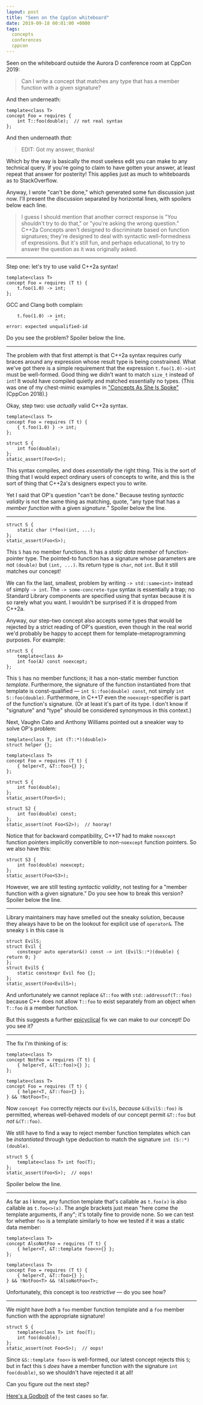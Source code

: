```yaml
---
layout: post
title: "Seen on the CppCon whiteboard"
date: 2019-09-18 00:01:00 +0000
tags:
  concepts
  conferences
  cppcon
---
```


Seen on the whiteboard outside the Aurora D conference room at CppCon 2019:

> Can I write a concept that matches any type that has a member function
> with a given signature?

And then underneath:

    template<class T>
    concept Foo = requires {
        int T::foo(double);  // not real syntax
    };

And then underneath _that:_

> EDIT: Got my answer, thanks!

Which by the way is basically the most useless edit you can make to any technical query.
If you're going to claim to have gotten your answer, at least repeat that answer for posterity!
This applies just as much to whiteboards as to StackOverflow.

Anyway, I wrote "can't be done," which generated some fun discussion just now.
I'll present the discussion separated by horizontal lines, with spoilers below
each line.

> I guess I should mention that another correct response is "You shouldn't try to do that,"
> or "you're asking the wrong question." C++2a Concepts aren't designed to discriminate
> based on function signatures; they're designed to deal with syntactic well-formedness
> of expressions. But it's still fun, and perhaps educational, to try to answer the
> question as it was originally asked.

----

Step one: let's try to use valid C++2a syntax!

    template<class T>
    concept Foo = requires (T t) {
        t.foo(1.0) -> int;
    };

GCC and Clang both complain:

        t.foo(1.0) -> int;
                      ^
    error: expected unqualified-id

Do you see the problem? Spoiler below the line.

----

The problem with that first attempt is that C++2a syntax requires curly braces around
any expression whose result type is being constrained. What we've got there is a simple
requirement that the expression `t.foo(1.0)->int` must be well-formed. Good thing we
didn't want to match `size_t` instead of `int`! It would have compiled quietly and
matched essentially no types. (This was one of my chest-mimic examples
in ["Concepts As She Is Spoke"](https://www.youtube.com/watch?v=CXn02MPkn8Y) (CppCon 2018).)

Okay, step two: use _actually_ valid C++2a syntax.

    template<class T>
    concept Foo = requires (T t) {
        { t.foo(1.0) } -> int;
    };

    struct S {
        int foo(double);
    };
    static_assert(Foo<S>);

This syntax compiles, and does _essentially_ the right thing. This is the sort of thing
that I would expect ordinary users of concepts to write, and this is the sort of thing
that C++2a's designers expect you to write.

Yet I said that OP's question "can't be done." Because testing _syntactic validity_ is not
the same thing as matching, quote, "any type that has a _member function_
with a given _signature._" Spoiler below the line.

----

    struct S {
        static char (*foo)(int, ...);
    };
    static_assert(Foo<S>);

This `S` has no member functions. It has a _static data member_ of function-pointer type.
The pointed-to function has a signature whose parameters are not `(double)` but `(int, ...)`.
Its return type is `char`, not `int`. But it still matches our concept!

We can fix the last, smallest, problem by writing `-> std::same<int>` instead of simply `-> int`.
The `-> some-concrete-type` syntax is essentially a trap; no Standard Library components are
specified using that syntax because it is so rarely what you want. I wouldn't be surprised
if it is dropped from C++2a.

Anyway, our step-two concept also accepts some types that would be rejected by a strict reading
of OP's question, even though in the real world we'd probably be happy to accept them for
template-metaprogramming purposes. For example:

    struct S {
        template<class A>
        int foo(A) const noexcept;
    };

This `S` has no member functions; it has a non-static member function _template_. Furthermore,
the signature of the function instantiated from that template is const-qualified —
`int S::foo(double) const`, not simply `int S::foo(double)`. Furthermore, in C++17 even the
`noexcept`-specifier is part of the function's signature. (Or at least it's part of its type.
I don't know if "signature" and "type" should be considered synonymous in this context.)

Next, Vaughn Cato and Anthony Williams pointed out a sneakier way to solve OP's problem:

    template<class T, int (T::*)(double)>
    struct helper {};

    template<class T>
    concept Foo = requires (T t) {
        { helper<T, &T::foo>{} };
    };

    struct S {
        int foo(double);
    };
    static_assert(Foo<S>);

    struct S2 {
        int foo(double) const;
    };
    static_assert(not Foo<S2>);  // hooray!

Notice that for backward compatibility, C++17 had to make `noexcept` function pointers
implicitly convertible to non-`noexcept` function pointers. So we also have this:

    struct S3 {
        int foo(double) noexcept;
    };
    static_assert(Foo<S3>);

However, we are still testing _syntactic validity_, not testing for a "member function with
a given signature." Do you see how to break this version? Spoiler below the line.

----

Library maintainers may have smelled out the sneaky solution, because they always have to be
on the lookout for explicit use of `operator&`. The sneaky `S` in this case is

    struct EvilS;
    struct Evil {
        constexpr auto operator&() const -> int (EvilS::*)(double) { return 0; }
    };
    struct EvilS {
        static constexpr Evil foo {};
    };
    static_assert(Foo<EvilS>);

And unfortunately we cannot replace `&T::foo` with `std::addressof(T::foo)` because
C++ does not allow `T::foo` to exist separately from an object when `T::foo` _is_ a
member function.

But this suggests a further [epicyclical](https://en.wikipedia.org/wiki/Deferent_and_epicycle)
fix we can make to our concept! Do you see it?

----

The fix I'm thinking of is:

    template<class T>
    concept NotFoo = requires (T t) {
        { helper<T, &(T::foo)>{} };
    };

    template<class T>
    concept Foo = requires (T t) {
        { helper<T, &T::foo>{} };
    } && !NotFoo<T>;

Now `concept Foo` correctly rejects our `EvilS`, _because_ `&(EvilS::foo)` is permitted,
whereas well-behaved models of our concept permit `&T::foo` but _not_ `&(T::foo)`.

We still have to find a way to reject member function templates which can be
_instantiated_ through type deduction to match the signature `int (S::*)(double)`.

    struct S {
        template<class T> int foo(T);
    };
    static_assert(Foo<S>);  // oops!

Spoiler below the line.

----

As far as I know, any function template that's callable as `t.foo(x)` is also
callable as `t.foo<>(x)`. The angle brackets just mean "here come the template arguments,
if any"; it's totally fine to provide none. So we can test for whether `foo` is a template
similarly to how we tested if it was a static data member:

    template<class T>
    concept AlsoNotFoo = requires (T t) {
        { helper<T, &T::template foo<>>{} };
    };

    template<class T>
    concept Foo = requires (T t) {
        { helper<T, &T::foo>{} };
    } && !NotFoo<T> && !AlsoNotFoo<T>;

Unfortunately, _this_ concept is too _restrictive_ — do you see how?

----

We might have _both_ a `foo` member function template and a `foo` member function with
the appropriate signature!

    struct S {
        template<class T> int foo(T);
        int foo(double);
    };
    static_assert(not Foo<S>);  // oops!

Since `&S::template foo<>` is well-formed, our latest concept rejects this `S`; but in
fact this `S` _does_ have a member function with the signature `int foo(double)`, so we
shouldn't have rejected it at all!

Can you figure out the next step?

[Here's a Godbolt](https://concepts.godbolt.org/z/NtXgkn) of the test cases so far.
